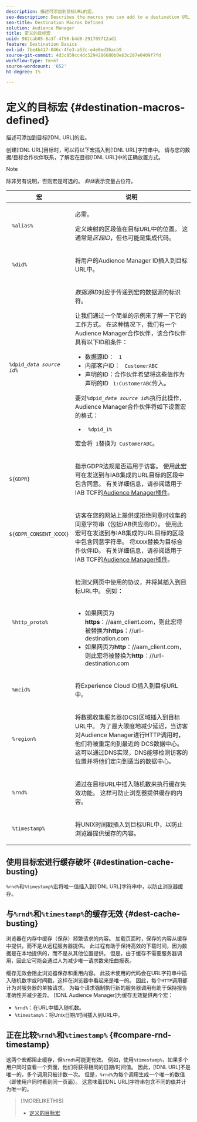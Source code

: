 ```yaml
---
description: 描述可添加到目标URL的宏。
seo-description: Describes the macros you can add to a destination URL.
seo-title: Destination Macros Defined
solution: Audience Manager
title: 定义的目标宏
uuid: 982cab05-8a3f-4f96-b4d0-291709712ad1
feature: Destination Basics
exl-id: 7be4b417-046c-4fe3-a53c-e4e0ed36acb9
source-git-commit: 4d3c859cc4dc5294286680b0e63c287e0409f7fd
workflow-type: tm+mt
source-wordcount: '652'
ht-degree: 1%

---
```


# 定义的目标宏 {#destination-macros-defined}

描述可添加到目标[!DNL URL]的宏。

<!-- destination-macros.xml -->

创建[!DNL URL]目标时，可以将以下宏插入到[!DNL URL]字符串中。 请与您的数据/目标合作伙伴联系，了解宏在目标[!DNL URL]中的正确放置方式。

>[!NOTE]
>
>除非另有说明，否则宏是可选的。 *斜体*&#x200B;表示变量占位符。

<table id="table_2C532EFB9DAE41B08714753EBD7DFB05"> 
 <thead> 
  <tr> 
   <th colname="col1" class="entry"> 宏 </th> 
   <th colname="col2" class="entry"> 说明 </th> 
  </tr> 
 </thead>
 <tbody> 
  <tr> 
   <td colname="col1"> <p> <code> %alias%</code> </p> </td> 
   <td colname="col2"> <p>必需。 </p> <p>定义映射的区段值在目标URL中的位置。 这通常是<i>区段ID</i>，但也可能是集成代码。 </p> </td> 
  </tr> 
  <tr> 
   <td colname="col1"> <p> <code> %did%</code> </p> </td> 
   <td colname="col2"> <p>将用户的<span class="keyword">Audience Manager</span> ID插入到目标URL中。 </p> </td> 
  </tr> 
  <tr> 
   <td colname="col1"> <p> <code>%dpid_<i>data source id</i>%</code> </p> </td> 
   <td colname="col2"> <p><i>数据源ID</i>对应于传递到宏的数据源的标识符。 </p> <p>让我们通过一个简单的示例来了解一下它的工作方式。 在这种情况下，我们有一个<span class="keyword">Audience Manager</span>合作伙伴，该合作伙伴具有以下ID和条件： </p> 
    <ul id="ul_697508B437EB4090B121AFA5D519AFBE"> 
     <li id="li_32D9F72A7D1543A892DC7E1529E98A96">数据源ID： <code> 1</code> </li> 
     <li id="li_099F5B63D2244B5AADA9B26CB6152E6B">内部客户ID： <code> CustomerABC</code> </li> 
     <li id="li_0D9FE501C16444DDB388C8E934E5A8C6">声明的ID：合作伙伴希望将这些值作为声明的ID <code> 1:CustomerABC</code>传入。 </li> 
    </ul> <p>要对<code>%dpid_<i>data source id</i>%</code>执行此操作，<span class="keyword">Audience Manager</span>合作伙伴将如下设置宏的格式： </p> 
    <ul class="simplelist"> 
     <li> <code> %dpid_1%</code> </li> 
    </ul> <p>宏会将<code> 1</code>替换为<code> CustomerABC</code>。 </p> </td> 
  </tr> 
  <tr>
    <td><p><code>${GDPR}</code></p></td>
    <td><p>指示GDPR法规是否适用于访客。 使用此宏可在发送到与IAB集成的URL目标的区段中包含同意。 有关详细信息，请参阅适用于IAB TCF的<a href="../../overview/data-security-and-privacy/aam-iab-plugin.md">Audience Manager插件</a>。</p></td>
  </tr>
   <tr>
    <td><code>${GDPR_CONSENT_XXXX}</code></p></td>
    <td><p>访客在您的网站上提供或拒绝同意时收集的同意字符串（包括IAB供应商ID）。 使用此宏可在发送到与IAB集成的URL目标的区段中包含同意字符串。 将<code>XXXX</code>替换为目标合作伙伴ID。 有关详细信息，请参阅适用于IAB TCF的<a href="../../overview/data-security-and-privacy/aam-iab-plugin.md">Audience Manager插件</a>。 </p></td>
  </tr>
  <tr> 
   <td colname="col1"> <p><code> %http_proto%</code> </p> </td> 
   <td colname="col2"> <p>检测父网页中使用的协议，并将其插入到目标URL中。 例如：
     <br> 
     <ul id="ul_026F56EC46E94D9EB1153557C0F65325"> 
      <li id="li_B41EF140CC274CB68FE7213DD8B908C0">如果网页为<b>https</b>：//aam_client.com，则此宏将被替换为<b>https</b>：//url-destination.com </li> 
      <li id="li_BDCD6EA69B004A92BA6981952341BD77">如果网页为<b>http</b>：//aam_client.com，则此宏将被替换为<b>http</b>：//url-destination.com </li> 
     </ul> </p> </td> 
  </tr> 
  <tr> 
   <td colname="col1"> <p><code> %mcid%</code> </p> </td> 
   <td colname="col2"> <p>将<span class="keyword">Experience Cloud</span> ID插入到目标URL中。 </p> </td> 
  </tr> 
  <tr> 
   <td colname="col1"> <p><code> %region%</code> </p> </td> 
   <td colname="col2"> <p>将<span class="wintitle">数据收集服务器(DCS)</span>区域插入到目标URL中。 为了最大限度地减少延迟，当访客对<span class="keyword">Audience Manager</span>进行HTTP调用时，他们将被重定向到最近的<span class="wintitle"> DCS</span>数据中心。 这可以通过DNS实现，DNS能够检测访客的位置并将他们定向到适当的数据中心。 </p> </td> 
  </tr> 
  <tr> 
   <td colname="col1"> <p> <code> %rnd%</code> </p> </td> 
   <td colname="col2"> <p>通过在目标URL中插入随机数来执行缓存失效功能。 这样可防止浏览器提供缓存的内容。 </p> </td> 
  </tr> 
  <tr> 
   <td colname="col1"> <p> <code> %timestamp%</code> </p> </td> 
   <td colname="col2"> <p>将UNIX时间戳插入到目标URL中，以防止浏览器提供缓存的内容。 </p> </td> 
  </tr> 
 </tbody> 
</table>

## 使用目标宏进行缓存破坏 {#destination-cache-busting}

`%rnd%`和`%timestamp%`宏将唯一值插入到[!DNL URL]字符串中，以防止浏览器缓存。

## 与`%rnd%`和`%timestamp%`的缓存无效 {#dest-cache-busting}

<!-- c_dest_cache_busting.xml -->

浏览器在内存中缓存（保存）频繁请求的内容。 加载页面时，保存的内容从缓存中提供，而不是从远程服务器提供。 此过程有助于保持高效的下载时间，因为数据是在本地提供的，而不是从其他位置提供。 但是，由于缓存不需要服务器调用，因此它可能会通过人为减少唯一请求数来扭曲报表。

缓存无效会阻止浏览器保存和重用内容。 此技术使用的代码会在URL字符串中插入随机数字或时间戳，这样在浏览器中看起来是唯一的。 因此，每个`HTTP`调用都计为对服务器的单独请求。 为每个请求强制执行新的服务器调用有助于保持报告准确性并减少差异。 [!DNL Audience Manager]为缓存无效提供两个宏：

* `%rnd%`：在URL中插入随机数。
* `%timestamp%`：将Unix日期/时间插入到URL中。

## 正在比较`%rnd%`和`%timestamp%` {#compare-rnd-timestamp}

这两个宏都阻止缓存，但`%rnd%`可能更有效。 例如，使用`%timestamp%`，如果多个用户同时查看一个页面，他们将获得相同的日期/时间值。 因此，[!DNL URL]不是唯一的，多个调用只被计数一次。 但是，`%rnd%`为每个调用生成一个唯一的数值（即使用户同时看到同一页面）。 这意味着[!DNL URL]字符串包含不同的值并计为唯一的。

>[!MORELIKETHIS]
>
>* [定义的目标宏](../../features/destinations/destination-macros.md#destination-macros-defined)
